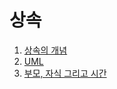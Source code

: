# 상속

  1. [상속의 개념](https://github.com/Nighthom/Files/tree/main/Study/C%2B%2B/Class/%EC%83%81%EC%86%8D/%EC%83%81%EC%86%8D%EC%9D%98%20%EA%B0%9C%EB%85%90)
  2. [UML](https://github.com/Nighthom/Files/tree/main/Study/C%2B%2B/Class/%EC%83%81%EC%86%8D/UML)
  3. [부모, 자식 그리고 시간]()

